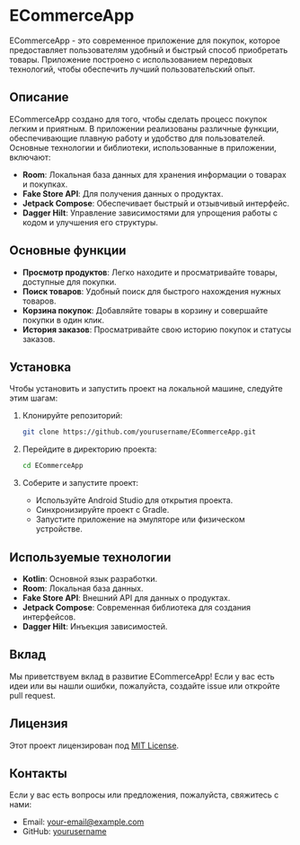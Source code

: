 
# ECommerceApp

ECommerceApp - это современное приложение для покупок, которое предоставляет пользователям удобный и быстрый способ приобретать товары. Приложение построено с использованием передовых технологий, чтобы обеспечить лучший пользовательский опыт.

## Описание

ECommerceApp создано для того, чтобы сделать процесс покупок легким и приятным. В приложении реализованы различные функции, обеспечивающие плавную работу и удобство для пользователей. Основные технологии и библиотеки, использованные в приложении, включают:

- **Room**: Локальная база данных для хранения информации о товарах и покупках.
- **Fake Store API**: Для получения данных о продуктах.
- **Jetpack Compose**: Обеспечивает быстрый и отзывчивый интерфейс.
- **Dagger Hilt**: Управление зависимостями для упрощения работы с кодом и улучшения его структуры.

## Основные функции

- **Просмотр продуктов**: Легко находите и просматривайте товары, доступные для покупки.
- **Поиск товаров**: Удобный поиск для быстрого нахождения нужных товаров.
- **Корзина покупок**: Добавляйте товары в корзину и совершайте покупки в один клик.
- **История заказов**: Просматривайте свою историю покупок и статусы заказов.



## Установка

Чтобы установить и запустить проект на локальной машине, следуйте этим шагам:

1. Клонируйте репозиторий:
   ```bash
   git clone https://github.com/yourusername/ECommerceApp.git
   ```

2. Перейдите в директорию проекта:
   ```bash
   cd ECommerceApp
   ```

3. Соберите и запустите проект:
   - Используйте Android Studio для открытия проекта.
   - Синхронизируйте проект с Gradle.
   - Запустите приложение на эмуляторе или физическом устройстве.

## Используемые технологии

- **Kotlin**: Основной язык разработки.
- **Room**: Локальная база данных.
- **Fake Store API**: Внешний API для данных о продуктах.
- **Jetpack Compose**: Современная библиотека для создания интерфейсов.
- **Dagger Hilt**: Инъекция зависимостей.

## Вклад

Мы приветствуем вклад в развитие ECommerceApp! Если у вас есть идеи или вы нашли ошибки, пожалуйста, создайте issue или откройте pull request.

## Лицензия

Этот проект лицензирован под [MIT License](LICENSE).

## Контакты

Если у вас есть вопросы или предложения, пожалуйста, свяжитесь с нами:
- Email: your-email@example.com
- GitHub: [yourusername](https://github.com/yourusername)

